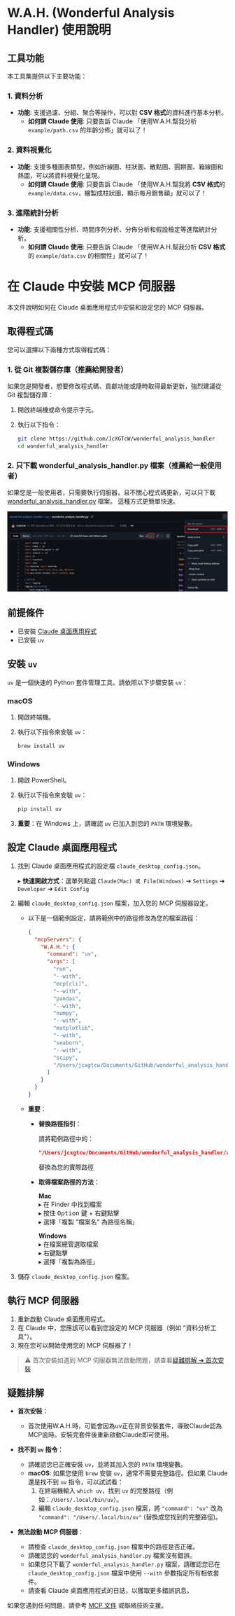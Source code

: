 # W.A.H. (Wonderful Analysis Handler) 使用說明

## 工具功能

本工具集提供以下主要功能：

### 1. 資料分析

*   **功能**: 支援過濾、分組、聚合等操作，可以對 **CSV 格式**的資料進行基本分析。
    *   **如何請 Claude 使用**: 只要告訴 Claude 「使用W.A.H.幫我分析 `example/path.csv` 的年齡分佈」就可以了！

### 2. 資料視覺化

*   **功能**: 支援多種圖表類型，例如折線圖、柱狀圖、散點圖、圓餅圖、箱線圖和熱圖，可以將資料視覺化呈現。
    *   **如何請 Claude 使用**: 只要告訴 Claude 「使用W.A.H.幫我將 **CSV 格式**的 `example/data.csv`，繪製成柱狀圖，顯示每月銷售額」就可以了！

### 3. 進階統計分析

*   **功能**: 支援相關性分析、時間序列分析、分佈分析和假設檢定等進階統計分析。
    *   **如何請 Claude 使用**: 只要告訴 Claude 「使用W.A.H.幫我分析 **CSV 格式**的 `example/data.csv` 的相關性」就可以了！

# 在 Claude 中安裝 MCP 伺服器

本文件說明如何在 Claude 桌面應用程式中安裝和設定您的 MCP 伺服器。

## 取得程式碼

您可以選擇以下兩種方式取得程式碼：

### 1. 從 Git 複製儲存庫（推薦給開發者）

如果您是開發者，想要修改程式碼、貢獻功能或隨時取得最新更新，強烈建議從 Git 複製儲存庫：

1.  開啟終端機或命令提示字元。
2.  執行以下指令：

    ```bash
    git clone https://github.com/JcXGTcW/wonderful_analysis_handler
    cd wonderful_analysis_handler
    ```

### 2. 只下載 wonderful_analysis_handler.py 檔案（推薦給一般使用者）

如果您是一般使用者，只需要執行伺服器，且不關心程式碼更新，可以只下載 [wonderful_analysis_handler.py](https://github.com/JcXGTcW/wonderful_analysis_handler/blob/master/app/wonderful_analysis_handler.py) 檔案。
這種方式更簡單快速。


![](download_py_instruction.png)

## 前提條件

*   已安裝 [Claude 桌面應用程式](https://claude.ai/download)
*   已安裝 `uv`

## 安裝 `uv`

`uv` 是一個快速的 Python 套件管理工具。請依照以下步驟安裝 `uv`：

### macOS

1.  開啟終端機。
2.  執行以下指令來安裝 `uv`：

    ```bash
    brew install uv
    ```

### Windows

1.  開啟 PowerShell。
2.  執行以下指令來安裝 `uv`：

    ```powershell
    pip install uv
    ```

3.  **重要**：在 Windows 上，請確認 `uv` 已加入到您的 `PATH` 環境變數。

## 設定 Claude 桌面應用程式

1.  找到 Claude 桌面應用程式的設定檔 `claude_desktop_config.json`。
    
    ▸ **快速開啟方式**：選單列點選 `Claude(Mac) 或 File(Windows)` ➔ `Settings` ➔ `Developer` ➔ `Edit Config`
2.  編輯 `claude_desktop_config.json` 檔案，加入您的 MCP 伺服器設定。
    *   以下是一個範例設定，請將範例中的路徑修改為您的檔案路徑：

        ```json
        {
          "mcpServers": {
            "W.A.H.": {
              "command": "uv",
              "args": [
                "run",
                "--with",
                "mcp[cli]",
                "--with",
                "pandas",
                "--with",
                "numpy",
                "--with",
                "matplotlib",
                "--with",
                "seaborn",
                "--with",
                "scipy",
                "/Users/jcxgtcw/Documents/GitHub/wonderful_analysis_handler/app/wonderful_analysis_handler.py"
              ]
            }
          }
        }
        ```

    *   **重要**：
        - **替換路徑指引**：
             
             請將範例路徑中的：
             ```json
             "/Users/jcxgtcw/Documents/GitHub/wonderful_analysis_handler/app/wonderful_analysis_handler.py"
             ```
             替換為您的實際路徑

        - **取得檔案路徑的方法**：

          **Mac**  
          ▸ 在 Finder 中找到檔案  
          ▸ 按住 <kbd>Option</kbd> 鍵 + 右鍵點擊  
          ▸ 選擇「複製 "檔案名" 為路徑名稱」  
          
          **Windows**  
          ▸ 在檔案總管選取檔案  
          ▸ 右鍵點擊  
          ▸ 選擇「複製為路徑」  
3.  儲存 `claude_desktop_config.json` 檔案。

## 執行 MCP 伺服器

1.  重新啟動 Claude 桌面應用程式。
2.  在 Claude 中，您應該可以看到您設定的 MCP 伺服器（例如 "資料分析工具"）。
3.  現在您可以開始使用您的 MCP 伺服器了！

> ⚠️ 首次安裝如遇到 MCP 伺服器無法啟動問題，請查看[疑難排解 ➔ 首次安裝](#疑難排解)

## 疑難排解

*   **首次安裝**：
    *   首次使用W.A.H.時，可能會因為uv正在背景安裝套件，導致Claude認為MCP逾時。安裝完套件後重新啟動Claude即可使用。

*   **找不到 `uv` 指令**：
    *   請確認您已正確安裝 `uv`，並將其加入您的 `PATH` 環境變數。
    *   **macOS**: 如果您使用 `brew` 安裝 `uv`，通常不需要完整路徑。但如果 Claude 還是找不到 `uv` 指令，可以試試看：
        1.  在終端機輸入 `which uv`，找到 `uv` 的完整路徑（例如：`/Users/.local/bin/uv`）。
        2.  編輯 `claude_desktop_config.json` 檔案，將 `"command": "uv"` 改為 `"command": "/Users/.local/bin/uv"` (替換成您找到的完整路徑)。
*   **無法啟動 MCP 伺服器**：
    *   請檢查 `claude_desktop_config.json` 檔案中的路徑是否正確。
    *   請確認您的 `wonderful_analysis_handler.py` 檔案沒有錯誤。
    *   如果您只下載了 `wonderful_analysis_handler.py` 檔案，請確認您已在 `claude_desktop_config.json` 檔案中使用 `--with` 參數指定所有相依套件。
    *   請查看 Claude 桌面應用程式的日誌，以獲取更多錯誤訊息。

如果您遇到任何問題，請參考 [MCP 文件](https://modelcontextprotocol.io/) 或聯絡技術支援。